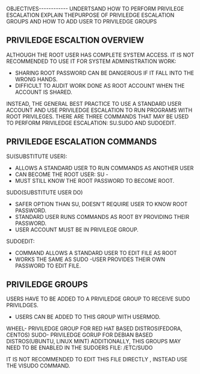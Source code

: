 OBJECTIVES------------
UNDERTSAND HOW TO PERFORM PRIVILEGE ESCALATION
EXPLAIN THEPURPOSE OF PRIVILEDGE ESCALATION GROUPS AND HOW TO ADD USER TO PRIVILEDGE GROUPS

PRIVILEDGE ESCALTION OVERVIEW
--
ALTHOUGH THE ROOT USER HAS COMPLETE SYSTEM ACCESS. IT IS NOT RECOMMENDED TO USE IT FOR SYSTEM ADMINISTRATION WORK:
- SHARING ROOT PASSWORD CAN BE DANGEROUS IF IT FALL INTO THE WRONG HANDS.
- DIFFICULT TO AUDIT WORK DONE AS ROOT ACCOUNT WHEN THE ACCOUNT IS SHARED.

INSTEAD, THE GENERAL BEST PRACTICE TO USE A STANDARD USER ACCOUNT AND USE PRIVILEDGE ESCALATION TO RUN PROGRAMS WITH ROOT PRIVILEGES.
THERE ARE THREE COMMANDS THAT MAY BE USED TO PERFORM PRIVILEDGE ESCALATION: SU.SUDO AND SUDOEDIT.

PRIVILEDGE ESCALATION COMMANDS
--
SU(SUBSTITUTE USER):
- ALLOWS A STANDARD USER TO RUN COMMANDS AS ANOTHER USER
- CAN BECOME THE ROOT USER: SU -
- MUST STILL KNOW THE ROOT PASSWORD TO BECOME ROOT.

SUDO(SUBSTITUTE USER DO)
- SAFER OPTION THAN SU, DOESN'T REQUIRE USER TO KNOW ROOT PASSWORD.
- STANDARD USER RUNS COMMANDS AS ROOT BY PROVIDING THEIR PASSWORD.
- USER ACCOUNT MUST BE IN PRIVILEGE GROUP.

SUDOEDIT:
- COMMAND ALLOWS A STANDARD USER TO EDIT FILE AS ROOT
- WORKS THE SAME AS SUDO -USER PROVIDES THEIR OWN PASSWORD TO EDIT FILE.

PRIVILEDGE GROUPS
--
USERS HAVE TO BE ADDED TO A PRIVILEDGE GROUP TO RECEIVE SUDO PRIVILDGES.
- USERS CAN BE ADDED TO THIS GROUP WITH USERMOD.

WHEEL- PRIVILEDGE GROUP FOR RED HAT BASED DISTROS(FEDORA, CENTOS)
SUDO- PRIVILEDGE GORUP FOR DEBIAN BASED DISTROS(UBUNTU, LINUX MINT)
ADDITIONALLY, THIS GROUPS MAY NEED TO BE ENABLED IN THE SUDOERS FILE: /ETC/SUDO

IT IS NOT RECOMMENDED TO EDIT THIS FILE DIRECTLY , INSTEAD USE THE VISUDO COMMAND.

